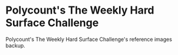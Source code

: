 # Polycount's The Weekly Hard Surface Challenge
Polycount's The Weekly Hard Surface Challenge's reference images backup.
